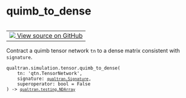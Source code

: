 # quimb_to_dense


<table class="tfo-notebook-buttons tfo-api nocontent" align="left">
<td>
  <a target="_blank" href="https://github.com/quantumlib/Qualtran/blob/main/qualtran/simulation/tensor/_dense.py#L116-L129">
    <img src="https://www.tensorflow.org/images/GitHub-Mark-32px.png" />
    View source on GitHub
  </a>
</td>
</table>



Contract a quimb tensor network `tn` to a dense matrix consistent with `signature`.


<pre class="devsite-click-to-copy prettyprint lang-py tfo-signature-link">
<code>qualtran.simulation.tensor.quimb_to_dense(
    tn: 'qtn.TensorNetwork',
    signature: <a href="../../../qualtran/Signature.html"><code>qualtran.Signature</code></a>,
    superoperator: bool = False
) -> <a href="../../../qualtran/testing/NDArray.html"><code>qualtran.testing.NDArray</code></a>
</code></pre>



<!-- Placeholder for "Used in" -->

